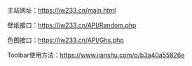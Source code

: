主站网址：https://iw233.cn/main.html

壁纸接口：https://iw233.cn/API/Random.php

色图接口：https://iw233.cn/API/Ghs.php

Toolbar使用方法：https://www.jianshu.com/p/b3a40a55826e
